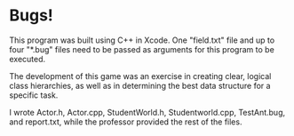 # Bugs!
This program was built using C++ in Xcode.
One "field.txt" file and up to four "*.bug" files need to be passed as arguments for this program to be executed.

The development of this game was an exercise in creating clear, logical class hierarchies, as well as in determining the best data structure for a specific task.

I wrote Actor.h, Actor.cpp, StudentWorld.h, Studentworld.cpp, TestAnt.bug, and report.txt, while the professor provided the rest of the files.
